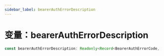 ```yaml
---
sidebar_label: bearerAuthErrorDescription
---
```


# 变量：bearerAuthErrorDescription

```ts
const bearerAuthErrorDescription: Readonly<Record<BearerAuthErrorCode, string>>;
```
